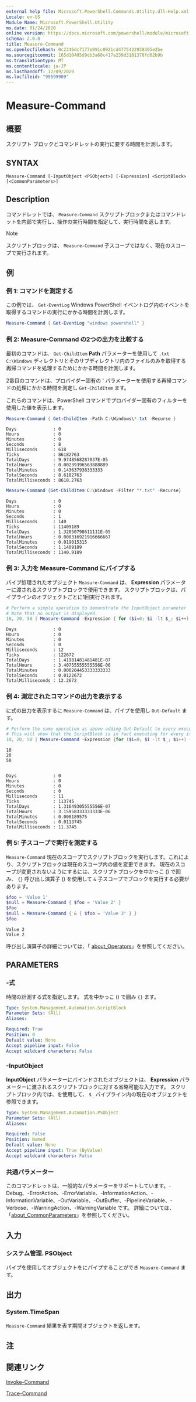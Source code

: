 ```yaml
---
external help file: Microsoft.PowerShell.Commands.Utility.dll-Help.xml
Locale: en-US
Module Name: Microsoft.PowerShell.Utility
ms.date: 01/24/2020
online version: https://docs.microsoft.com/powershell/module/microsoft.powershell.utility/measure-command?view=powershell-7.2&WT.mc_id=ps-gethelp
schema: 2.0.0
title: Measure-Command
ms.openlocfilehash: 0c2346dc7177e091c0921cd4775422938305e2be
ms.sourcegitcommit: 165d10405d9db3a68c417a239d3181378fd02b9b
ms.translationtype: MT
ms.contentlocale: ja-JP
ms.lasthandoff: 12/09/2020
ms.locfileid: "99599909"
---
```

# Measure-Command

## 概要
スクリプト ブロックとコマンドレットの実行に要する時間を計測します。

## SYNTAX

```
Measure-Command [-InputObject <PSObject>] [-Expression] <ScriptBlock> [<CommonParameters>]
```

## Description

コマンドレットでは、 `Measure-Command` スクリプトブロックまたはコマンドレットを内部で実行し、操作の実行時間を指定して、実行時間を返します。

> [!NOTE]
> スクリプトブロックは、 `Measure-Command` 子スコープではなく、現在のスコープで実行されます。

## 例

### 例 1: コマンドを測定する

この例では、 `Get-EventLog` Windows PowerShell イベントログ内のイベントを取得するコマンドの実行にかかる時間を計測します。

```powershell
Measure-Command { Get-EventLog "windows powershell" }
```

### 例 2: Measure-Command の2つの出力を比較する

最初のコマンドは、 `Get-ChildItem` **Path** パラメーターを使用して `.txt` `C:\Windows` ディレクトリとそのサブディレクトリ内のファイルのみを取得する再帰コマンドを処理するためにかかる時間を計測します。

2番目のコマンドは、プロバイダー固有の ' パラメーターを使用する再帰コマンドの処理にかかる時間を測定し `Get-ChildItem` ます。

これらのコマンドは、PowerShell コマンドでプロバイダー固有のフィルターを使用した値を表示します。

```powershell
Measure-Command { Get-ChildItem -Path C:\Windows\*.txt -Recurse }
```

```Output
Days              : 0
Hours             : 0
Minutes           : 0
Seconds           : 8
Milliseconds      : 618
Ticks             : 86182763
TotalDays         : 9.9748568287037E-05
TotalHours        : 0.00239396563888889
TotalMinutes      : 0.143637938333333
TotalSeconds      : 8.6182763
TotalMilliseconds : 8618.2763
```

```powershell
Measure-Command {Get-ChildItem C:\Windows -Filter "*.txt" -Recurse}
```

```Output
Days              : 0
Hours             : 0
Minutes           : 0
Seconds           : 1
Milliseconds      : 140
Ticks             : 11409189
TotalDays         : 1.32050798611111E-05
TotalHours        : 0.000316921916666667
TotalMinutes      : 0.019015315
TotalSeconds      : 1.1409189
TotalMilliseconds : 1140.9189
```

### 例 3: 入力を Measure-Command にパイプする

パイプ処理されたオブジェクト `Measure-Command` は、 **Expression** パラメーターに渡されるスクリプトブロックで使用できます。 スクリプトブロックは、パイプラインのオブジェクトごとに1回実行されます。

```powershell
# Perform a simple operation to demonstrate the InputObject parameter
# Note that no output is displayed.
10, 20, 50 | Measure-Command -Expression { for ($i=0; $i -lt $_; $i++) {$i} }
```

```Output
Days              : 0
Hours             : 0
Minutes           : 0
Seconds           : 0
Milliseconds      : 12
Ticks             : 122672
TotalDays         : 1.41981481481481E-07
TotalHours        : 3.40755555555556E-06
TotalMinutes      : 0.000204453333333333
TotalSeconds      : 0.0122672
TotalMilliseconds : 12.2672
```

### 例 4: 測定されたコマンドの出力を表示する

に式の出力を表示するに `Measure-Command` は、パイプを使用し `Out-Default` ます。

```powershell
# Perform the same operation as above adding Out-Default to every execution.
# This will show that the ScriptBlock is in fact executing for every item.
10, 20, 50 | Measure-Command -Expression {for ($i=0; $i -lt $_; $i++) {$i}; "$($_)" | Out-Default }
```

```Output
10
20
50


Days              : 0
Hours             : 0
Minutes           : 0
Seconds           : 0
Milliseconds      : 11
Ticks             : 113745
TotalDays         : 1.31649305555556E-07
TotalHours        : 3.15958333333333E-06
TotalMinutes      : 0.000189575
TotalSeconds      : 0.0113745
TotalMilliseconds : 11.3745
```

### 例 5: 子スコープで実行を測定する

`Measure-Command` 現在のスコープでスクリプトブロックを実行します。これにより、スクリプトブロックは現在のスコープ内の値を変更できます。 現在のスコープが変更されないようにするには、スクリプトブロックを中かっこ () で囲み、 `{}` 呼び出し演算子 () を使用して `&` 子スコープでブロックを実行する必要があります。

```powershell
$foo = 'Value 1'
$null = Measure-Command { $foo = 'Value 2' }
$foo
$null = Measure-Command { & { $foo = 'Value 3' } }
$foo
```

```Output
Value 2
Value 2
```

呼び出し演算子の詳細については、「 [about_Operators](../Microsoft.PowerShell.Core/About/about_Operators.md#call-operator-)」を参照してください。

## PARAMETERS

### -式

時間の計測する式を指定します。 式を中かっこ () で囲み `{}` ます。

```yaml
Type: System.Management.Automation.ScriptBlock
Parameter Sets: (All)
Aliases:

Required: True
Position: 0
Default value: None
Accept pipeline input: False
Accept wildcard characters: False
```

### -InputObject

**InputObject** パラメーターにバインドされたオブジェクトは、 **Expression** パラメーターに渡されるスクリプトブロックに対する省略可能な入力です。 スクリプトブロック内では、を使用して、 `$_` パイプライン内の現在のオブジェクトを参照できます。

```yaml
Type: System.Management.Automation.PSObject
Parameter Sets: (All)
Aliases:

Required: False
Position: Named
Default value: None
Accept pipeline input: True (ByValue)
Accept wildcard characters: False
```

### 共通パラメーター

このコマンドレットは、一般的なパラメーターをサポートしています。-Debug、-ErrorAction、-ErrorVariable、-InformationAction、-InformationVariable、-OutVariable、-OutBuffer、-PipelineVariable、-Verbose、-WarningAction、-WarningVariable です。 詳細については、「[about_CommonParameters](https://go.microsoft.com/fwlink/?LinkID=113216)」を参照してください。

## 入力

### システム管理. PSObject

パイプを使用してオブジェクトをにパイプすることができ `Measure-Command` ます。

## 出力

### System.TimeSpan

`Measure-Command` 結果を表す期間オブジェクトを返します。

## 注

## 関連リンク

[Invoke-Command](../Microsoft.PowerShell.Core/Invoke-Command.md)

[Trace-Command](Trace-Command.md)

